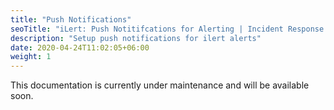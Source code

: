 ```yaml
---
title: "Push Notifications"
seoTitle: "iLert: Push Notitifcations for Alerting | Incident Response | Uptime"
description: "Setup push notifications for ilert alerts"
date: 2020-04-24T11:02:05+06:00
weight: 1
---
```


This documentation is currently under maintenance and will be available soon.
